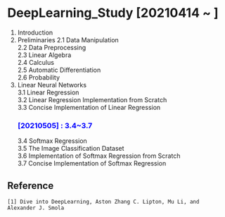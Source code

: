 # DeepLearning_Study [20210414 ~ ]
 
 1. Introduction
 2. Preliminaries
    2.1 Data Manipulation<br>
    2.2 Data Preprocessing<br>
    2.3 Linear Algebra<br>
    2.4 Calculus<br>
    2.5 Automatic Differentiation<br>
    2.6 Probability<br>
 3. Linear Neural Networks<br>
    3.1 Linear Regression<br>
    3.2 Linear Regression Implementation from Scratch<br>
    3.3 Concise Implementation of Linear Regression<br>
    ### <span style="color:blue">[20210505] : 3.4~3.7<br></span>
    3.4 Softmax Regression<br>
    3.5 The Image Classification Dataset<br>
    3.6 Implementation of Softmax Regression from Scratch<br>
    3.7 Concise Implementation of Softmax Regression<br>




## Reference
```
[1] Dive into DeepLearning, Aston Zhang C. Lipton, Mu Li, and Alexander J. Smola
```
